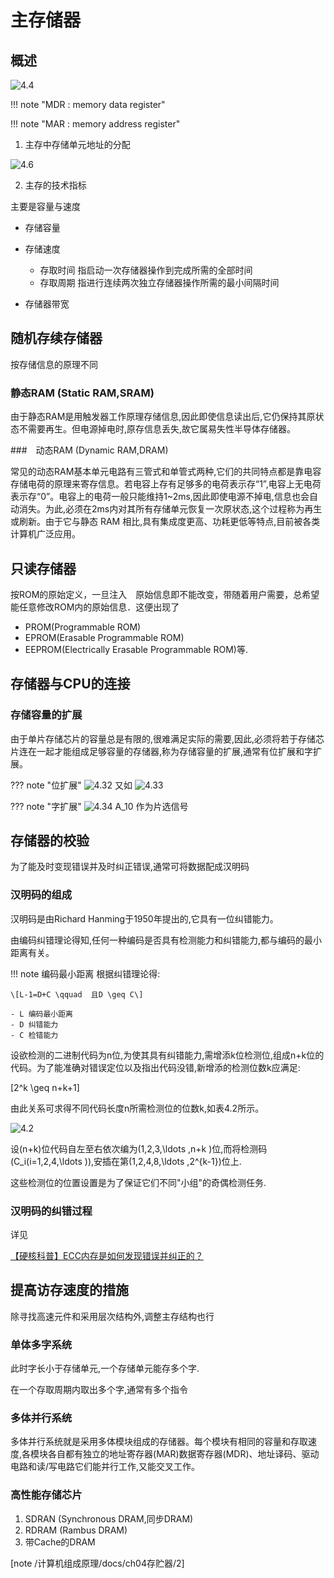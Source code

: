 # 主存储器

## 概述

![4.4](微信截图_20240807221403.png)

!!! note "MDR : memory data register"

!!! note "MAR : memory address register"





1. 主存中存储单元地址的分配

![4.6](微信截图_20240807222203.png)

2. 主存的技术指标

主要是容量与速度

- 存储容量
- 存储速度

    - 存取时间  指启动一次存储器操作到完成所需的全部时间 
    - 存取周期  指进行连续两次独立存储器操作所需的最小间隔时间

- 存储器带宽

## 随机存续存储器

按存储信息的原理不同

### 静态RAM (Static RAM,SRAM)

由于静态RAM是用触发器工作原理存储信息,因此即使信息读出后,它仍保持其原状态不需要再生。但电源掉电时,原存信息丢失,故它属易失性半导体存储器。

###　动态RAM (Dynamic RAM,DRAM)

常见的动态RAM基本单元电路有三管式和单管式两种,它们的共同特点都是靠电容存储电荷的原理来寄存信息。若电容上存有足够多的电荷表示存“1”,电容上无电荷表示存“0”。电容上的电荷一般只能维持1~2ms,因此即使电源不掉电,信息也会自动消失。为此,必须在2ms内对其所有存储单元恢复一次原状态,这个过程称为再生或刷新。由于它与静态 RAM 相比,具有集成度更高、功耗更低等特点,目前被各类计算机广泛应用。

## 只读存储器

按ROM的原始定义，一旦注入　原始信息即不能改变，带随着用户需要，总希望能任意修改ROM内的原始信息．这便出现了

- PROM(Programmable ROM)
- EPROM(Erasable Programmable ROM)
- EEPROM(Electrically Erasable Programmable ROM)等.


## 存储器与CPU的连接

### 存储容量的扩展

由于单片存储芯片的容量总是有限的,很难满足实际的需要,因此,必须将若于存储芯片连在一起才能组成足够容量的存储器,称为存储容量的扩展,通常有位扩展和字扩展。

??? note "位扩展"
    ![4.32](微信截图_20240808204327.png)
    又如
    ![4.33](微信截图_20240808204851.png)

??? note "字扩展"
    ![4.34](微信截图_20240808205005.png)
    A_10 作为片选信号


## 存储器的校验

为了能及时变现错误并及时纠正错误,通常可将数据配成汉明码

### 汉明码的组成

汉明码是由Richard Hanming于1950年提出的,它具有一位纠错能力。

由编码纠错理论得知,任何一种编码是否具有检测能力和纠错能力,都与编码的最小距离有关。


!!! note 编码最小距离
    根据纠错理论得:

    \[L-1=D+C \qquad  且D \geq C\]

    - L 编码最小距离
    - D 纠错能力
    - C 检错能力 




设欲检测的二进制代码为n位,为使其具有纠错能力,需增添k位检测位,组成n+k位的代码。为了能准确对错误定位以及指出代码没错,新增添的检测位数k应满足:

\[2^k \geq n+k+1\]

由此关系可求得不同代码长度n所需检测位的位数k,如表4.2所示。

![4.2](微信截图_20240808213944.png)

设\(n+k\)位代码自左至右依次编为\(1,2,3,\ldots ,n+k \)位,而将检测码\(C_i(i=1,2,4,\ldots )\),安插在第\(1,2,4,8,\ldots ,2^{k-1}\)位上.

这些检测位的位置设置是为了保证它们不同"小组"的奇偶检测任务.


### 汉明码的纠错过程

详见



[【硬核科普】ECC内存是如何发现错误并纠正的？](https://www.bilibili.com/video/BV1GF411V7sC/?spm_id_from=333.337.search-card.all.click)

## 提高访存速度的措施

除寻找高速元件和采用层次结构外,调整主存结构也行

### 单体多字系统

此时字长小于存储单元,一个存储单元能存多个字.

在一个存取周期内取出多个字,通常有多个指令

### 多体并行系统

多体并行系统就是采用多体模块组成的存储器。每个模块有相同的容量和存取速度,各模块各自都有独立的地址寄存器(MAR)数据寄存器(MDR)、地址译码、驱动电路和读/写电路它们能并行工作,又能交叉工作。

### 高性能存储芯片

1. SDRAN (Synchronous DRAM,同步DRAM)
2. RDRAM (Rambus DRAM)
3. 带Cache的DRAM 


[note /计算机组成原理/docs/ch04存贮器/2]